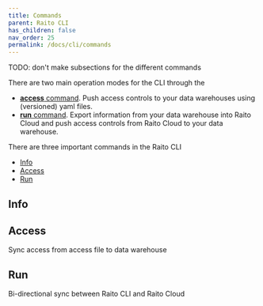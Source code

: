 ```yaml
---
title: Commands
parent: Raito CLI
has_children: false
nav_order: 25
permalink: /docs/cli/commands
---
```


TODO: don't make subsections for the different commands

There are two main operation modes for the CLI through the 
- [**access** command](/docs/cli/commands/access). Push access controls to your data warehouses using (versioned) yaml files.
- [**run** command](/docs/cli/commands/run). Export information from your data warehouse into Raito Cloud and push access controls from Raito Cloud to your data warehouse.

There are three important commands in the Raito CLI
- [Info](#info)
- [Access](#access)
- [Run](#run)

## Info


## Access 

Sync access from access file to data warehouse


## Run

Bi-directional sync between Raito CLI and Raito Cloud
